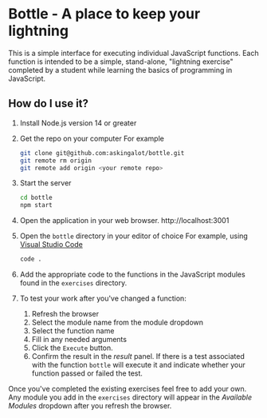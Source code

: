 # Bottle - A place to keep your lightning

This is a simple interface for executing individual JavaScript functions. Each function is intended to be a simple, stand-alone, "lightning exercise" completed by a student while learning the basics of programming in JavaScript.

## How do I use it?

1. Install Node.js version 14 or greater

1. Get the repo on your computer
   For example
   ```sh
   git clone git@github.com:askingalot/bottle.git
   git remote rm origin
   git remote add origin <your remote repo>
   ```
1. Start the server

    ```sh
    cd bottle
    npm start
    ```

2. Open the application in your web browser. http://localhost:3001

3. Open the `bottle` directory in your editor of choice
   For example, using [Visual Studio Code](https://code.visualstudio.com/)
   ```sh
   code .
   ```

4. Add the appropriate code to the functions in the JavaScript modules found in the `exercises` directory.

5. To test your work after you've changed a function: 

   1. Refresh the browser
   2. Select the module name from the module dropdown
   3. Select the function name
   4. Fill in any needed arguments
   5. Click the `Execute` button.
   6. Confirm the result in the _result_ panel. If there is a test associated with the function `bottle` will execute it and indicate whether your function passed or failed the test.

Once you've completed the existing exercises feel free to add your own. Any module you add in the `exercises` directory will appear in the _Available Modules_ dropdown after you refresh the browser.
